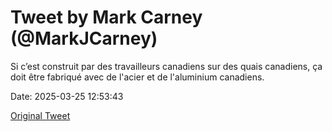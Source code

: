 # Tweet by Mark Carney (@MarkJCarney)

Si c’est construit par des travailleurs canadiens sur des quais canadiens, ça doit être fabriqué avec de l'acier et de l'aluminium canadiens.

Date: 2025-03-25 12:53:43

[Original Tweet](https://x.com/MarkJCarney/status/1904517048702476452)

